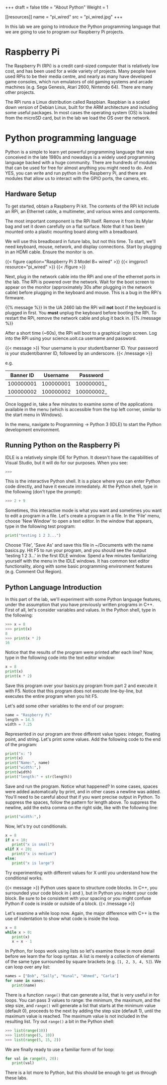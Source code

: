 +++
draft = false
title = "About Python"
Weight = 1

[[resources]]
  name = "pi_wired"
  src = "pi_wired.jpg"
+++

In this lab we are going to introduce the Python programming language that we are going to use to program our Raspberry Pi projects.

# Raspberry Pi
The Raspberry Pi (RPi) is a credit card-sized computer that is relatively low cost, and has been used for a wide variety of projects.  Many people have used RPis to be their media centre, and nearly as many have developed game consoles, which run emulators of old gaming systems and arcade machines (e.g. Sega Genesis, Atari 2600, Nintendo 64).  There are many other projects.

The RPi runs a Linux distribution called Raspbian.  Raspbian is a scaled down version of Debian Linux, built for the ARM architecture and including some useful packages.  In most cases the operating system (OS) is loaded from the microSD card, but in the lab we load the OS over the network.

# Python programming language
Python is a simple to learn yet powerful programming language that was conceived in the late 1980s and nowadays is a widely used programming language backed with a huge community. There are hundreds of modules that can be used for free for almost anything you might need to do. And YES, you can write and run python in the Raspberry Pi, and there are modules that allow us to interact with the GPIO ports, the camera, etc.

## Hardware Setup
To get started, obtain a Raspberry Pi kit.  The contents of the RPi kit include an RPi, an Ethernet cable, a multimeter, and various wires and components.

The most important component is the RPi itself.  Remove it from its Mylar bag and set it down carefully on a flat surface.  Note that it has been mounted onto a plastic mounting board along with a breadboard.

We will use this breadboard in future labs, but not this time.  To start, we'll need keyboard, mouse, network, and display connections.  Start by plugging in an HDMI cable.  Ensure the monitor is on.

{{< figure caption="Raspberry Pi 3 Model B+ wired" >}}
{{< imgproc1 resource="pi_wired" >}}
{{< /figure >}}

Next, plug in the network cable into the RPi and one of the ethernet ports in the lab.  The RPi is powered over the network.  Wait for the boot screen to appear on the monitor (approximately 30s after plugging in the network cable) before plugging in the keyboard and mouse.  This is a bug in the RPi's firmware.

{{% message %}}
In the UA 2460 lab the RPi will **not** boot if the keyboard is plugged in first.  You **must** unplug the keyboard before booting the RPi.  To restart the RPi, remove the network cable and plug it back in.
{{% /message %}}

After a short time (~60s), the RPi will boot to a graphical login screen.  Log into the RPi using your science.uoit.ca username and password.

{{< message >}}
Your username is your student/banner ID.  Your password is your student/banner ID, followed by an underscore.
{{< /message >}}

e.g.

Banner ID | Username  | Password
--------- | --------- | --------
100000001 | 100000001 | 100000001_
100000002 | 100000002 | 100000002_

Once logged in, take a few minutes to examine some of the applications available in the menu (which is accessible from the top left corner, similar to the start menu in Windows).

In the menu, navigate to Programming -> Python 3 (IDLE) to start the Python development environment.

## Running Python on the Raspberry Pi
IDLE is a relatively simple IDE for Python.  It doesn't have the capabilities of Visual Studio, but it will do for our purposes.  When you see:

```python
>>> 
```

This is the interactive Python shell.  It is a place where you can enter Python code directly, and have it execute immediately.  At the Python shell, type in the following (don't type the prompt):

```python
>>> 2 + 9
```

Sometimes, this interactive mode is what you want and sometimes you want to edit a program in a file.  Let's create a program in a file.  In the 'File' menu, choose 'New Window' to open a text editor.  In the window that appears, type in the following test program:

```python
print("testing 1 2 3...")
```

Choose 'File', 'Save As' and save this file in ~/Documents with the name basics.py.  Hit F5 to run your program, and you should see the output 'testing 1 2 3...' in the first IDLE window.  Spend a few minutes familiarizing yourself with the menu in the IDLE windows.  It has common text editor functionality, along with some basic programming environment features (e.g. Comment Out Region).

## Python Language Introduction
In this part of the lab, we'll experiment with some Python language features, under the assumption that you have previously written programs in C++.  First of all, let's consider variables and values.  In the Python shell, type in the following:

```python
>>> x = 8
>>> print(x)
8
>>> print(x * 2)
16
```

Notice that the results of the program were printed after each line?  Now, type in the following code into the text editor window:

```python
x = 8
print(x)
print(x * 2)
```

Save this program over your basics.py program from part 2 and execute it with F5.  Notice that this program does not execute line-by-line, but executes the entire program when you hit F5.

Let's add some other variables to the end of our program:

```python
name = "Raspberry Pi"
length = 14.5
width = 7.25
```

Represented in our program are three different value types: integer, floating point, and string.  Let's print some values.  Add the following code to the end of the program:

```python
print("x: ")
print(x)
print("Name:", name)
print("width:",)
print(width)
print("length:" + str(length))
```

Save and run the program.  Notice what happened?  In some cases, spaces were added automatically by print, and in other cases a newline was added.  You'll need to be careful about that if you want precise output in Python.  To suppress the spaces, follow the pattern for length above.  To suppress the newline, add the extra comma on the right side, like with the following line:

```python
print("width:",)
```

Now, let's try out conditionals.

```python
x = 8
if x < 10:
   print("x is small")
elif X < 20:
   print("x is medium")
else:
   print("x is large")
```

Try experimenting with different values for X until you understand how the conditional works.

{{< message >}}
Python uses space to structure code blocks.  In C++, you surrounded your code block in { and }, but in Python you indent your code block.  Be sure to be consistent with your spacing or you might confuse Python if code is inside or outside of a block.
{{< /message >}}

Let's examine a while loop now.  Again, the major difference with C++ is the use of indentation to show what code is inside the loop.

```python
x = 8
while x > 0:
   print(x)
   x = x - 1
```

In Python, for loops work using lists so let's examine those in more detail before we learn the for loop syntax.  A list is merely a collection of elements of the same type surrounded by square brackets (e.g. `[1, 2, 3, 4, 5]`).  We can loop over any list:

```python
names = ["Bob", "Sally", "Kunal", "Ahmed", "Carla"]
for name in names:
   print(name)
```

There is a function `range()` that can generate a list, that is very useful in for loops.  You can pass 3 values to range:  the minimum, the maximum, and the step size, and `range()` will generate a list that starts at the minimum value (default 0), proceeds to the next by adding the step size (default 1), until the maximum value is reached.  The maximum value is not included in the resulting list.  Try out `range()` a bit in the Python shell:
	
```python
>>> list(range(10))
>>> list(range(5, 10))
>>> list(range(5, 15, 2))
```

We are finally ready to use a familiar form of for loop:

```python
for val in range(0, 20):
   print(val)
```

There is a lot more to Python, but this should be enough to get us through these labs.
